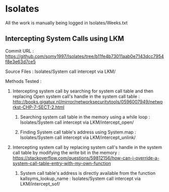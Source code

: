 # Isolates

All the work is manually being logged in Isolates/Weeks.txt

## Intercepting System Calls using LKM

Commit URL : https://github.com/somy1997/Isolates/tree/b11fe4b73011aab0e7143dcc7954f8e3e63d7ce5

Source Files : Isolates/System call intercept via LKM/

Methods Tested :

1. Intercepting system call by searching for system call table and then replacing Open system call's handle in the system call table : http://books.gigatux.nl/mirror/networksecuritytools/0596007949/networkst-CHP-7-SECT-2.html
    
    1. Searching system call table in the memory using a while loop : Isolates/System call intercept via LKM/intercept_open/
    
    1. Finding System call table's address using System.map         : Isolates/System call intercept via LKM/intercept_unlink/

1. Intercepting system call by replacing system call's handle in the system call table by modifying the write bit in the memory : https://stackoverflow.com/questions/59812156/how-can-i-override-a-system-call-table-entry-with-my-own-function
    
    1. System call table's address is directly available from the function kallsyms_lookup_name : Isolates/System call intercept via LKM/intercept_sof/
